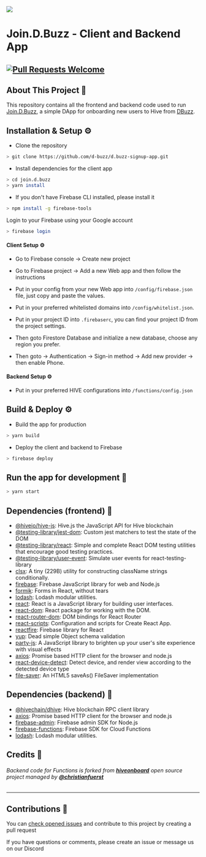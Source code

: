 
![](https://d.buzz/images/d.buzz-icon-128.png)
# Join.D.Buzz - Client and Backend App
[![Pull Requests Welcome](https://img.shields.io/badge/PRs-welcome-brightgreen.svg?style=flat)](https://makeapullrequest.com)
---
## About This Project 👋 

This repository contains all the frontend and backend code used to run [Join.D.Buzz](https://join.d.buzz), a simple DApp for onboarding new users to Hive from [DBuzz](https://D.Buzz).


## Installation & Setup ⚙
- Clone the repository
```bash
> git clone https://github.com/d-buzz/d.buzz-signup-app.git
```
- Install dependencies for the client app
```bash
> cd join.d.buzz
> yarn install
```
- If you don't have Firebase CLI installed, please install it
```bash
> npm install -g firebase-tools
```
Login to your Firebase using your Google account
```bash
> firebase login
```

#### Client Setup ⚙

- Go to Firebase console -> Create new project

- Go to Firebase project -> Add a new Web app and then follow the instructions 

- Put in your config from your new Web app into ``/config/firebase.json`` file, just copy and paste the values.

- Put in your preferred whitelisted domains into ``/config/whitelist.json``.

- Put in your project ID into `.firebaserc`, you can find your project ID from the project settings.

- Then goto Firestore Database and initialize a new database, choose any region you prefer.

- Then goto -> Authentication -> Sign-in method -> Add new provider -> then enable Phone.

#### Backend Setup ⚙

- Put in your preferred HIVE configurations into ``/functions/config.json``

## Build & Deploy ⚙
- Build the app for production
```bash
> yarn build
```
- Deploy the client and backend to Firebase
```bash
> firebase deploy
```

## Run the app for development 🚀
```bash
> yarn start
```

## Dependencies (frontend) 🤖
- [@hiveio/hive-js](https://ghub.io/@hiveio/hive-js): Hive.js the JavaScript API for Hive blockchain
- [@testing-library/jest-dom](https://ghub.io/@testing-library/jest-dom): Custom jest matchers to test the state of the DOM
- [@testing-library/react](https://ghub.io/@testing-library/react): Simple and complete React DOM testing utilities that encourage good testing practices.
- [@testing-library/user-event](https://ghub.io/@testing-library/user-event): Simulate user events for react-testing-library
- [clsx](https://ghub.io/clsx): A tiny (229B) utility for constructing className strings conditionally.
- [firebase](https://ghub.io/firebase): Firebase JavaScript library for web and Node.js
- [formik](https://ghub.io/formik): Forms in React, without tears
- [lodash](https://ghub.io/lodash): Lodash modular utilities.
- [react](https://ghub.io/react): React is a JavaScript library for building user interfaces.
- [react-dom](https://ghub.io/react-dom): React package for working with the DOM.
- [react-router-dom](https://ghub.io/react-router-dom): DOM bindings for React Router
- [react-scripts](https://ghub.io/react-scripts): Configuration and scripts for Create React App.
- [reactfire](https://ghub.io/reactfire): Firebase library for React
- [yup](https://ghub.io/yup): Dead simple Object schema validation
- [party-js](https://party.js.org): A JavaScript library to brighten up your user's site experience with visual effects
- [axios](https://ghub.io/axios): Promise based HTTP client for the browser and node.js
- [react-device-detect](github.com/duskload/react-device-detect): Detect device, and render view according to the detected device type
- [file-saver](github.com/eligrey/FileSaver.js): An HTML5 saveAs() FileSaver implementation

## Dependencies (backend) 🤖

- [@hivechain/dhive](https://ghub.io/@hivechain/dhive): Hive blockchain RPC client library
- [axios](https://ghub.io/axios): Promise based HTTP client for the browser and node.js
- [firebase-admin](https://ghub.io/firebase-admin): Firebase admin SDK for Node.js
- [firebase-functions](https://ghub.io/firebase-functions): Firebase SDK for Cloud Functions
- [lodash](https://ghub.io/lodash): Lodash modular utilities.

## Credits 🎉
###### Backend code for Functions is forked from **[hiveonboard](https://github.com/christianfuerst/hiveonboard)** open source project managed by **[@christianfuerst](https://github.com/christianfuerst)**

----

## Contributions 🧪
You can [check opened issues](https://github.com/d-buzz/join.d.buzz/issues) and contribute to this project by creating a pull request

If you have questions or comments, please create an issue or message us on our Discord